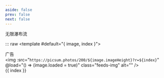 ```yaml
---
aside: false
prev: false
next: false
---
```


<div class="my-title">无限瀑布流</div>

<script setup lang="ts">
import VueMasonary from "./VueMasonary/index.vue"

/** 随机高度函数 */
const randomHeight = () => {
  return Math.floor(Math.random() * (400 - 200 + 1)) + 200
}

const defaultFetchImages = async () => {
  return Promise.resolve(
    new Array(30).fill(null).map((item, index) => ({
      src: `https://picsum.photos/200/${randomHeight()}?r=${index}`
    }))
  )
}
</script>

::: raw
<VueMasonary :fetch-images="defaultFetchImages">
  <template #default="{ image, index }">
    <div v-if="index === 2" class="ad">广告</div>
    <div
      v-else
      :class="image.loaded ? 'item-container' : 'placeholder'"
      style="width: 100%; height: 100%"
    >
      <img
        :src="`https://picsum.photos/200/${image.imageHeight}?r=${index}`"
        @load="() => (image.loaded = true)"
        class="feeds-img"
        alt=""
      />
      <div v-show="image.loaded" class="desc">{{ index }}</div>
    </div>
  </template>
</VueMasonary>
:::


<style lang="scss" scoped>
.feeds-item {
  .feeds-img {
    position: absolute;
    width: 100%;
    height: 100%;
    object-fit: cover;
  }

  .desc {
    position: absolute;
    bottom: 0;
    right: 8px;
    color: #fff;
  }

  .ad {
    width: 100%;
    height: 100%;
    background: #ccc;
    display: flex;
    justify-content: center;
    align-items: center;
    font-size: 20px;
  }
}
</style>